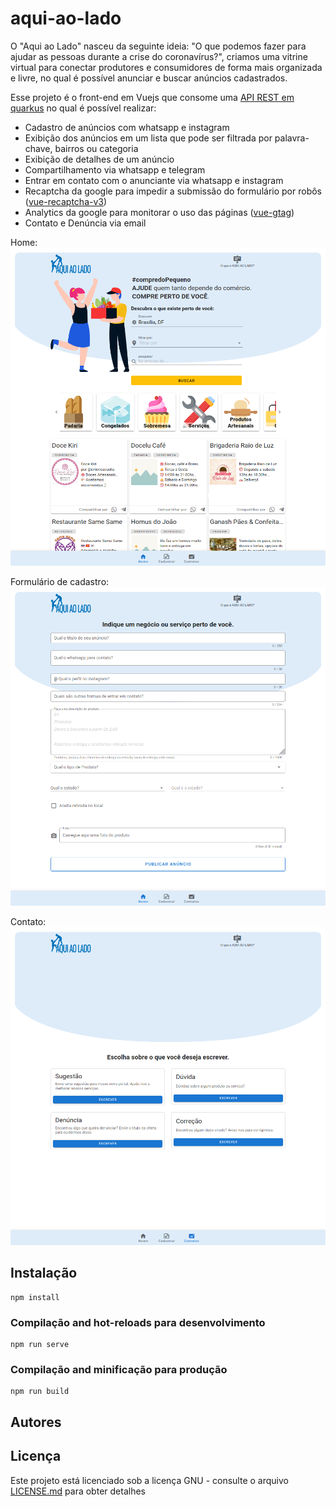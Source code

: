 # aqui-ao-lado

O "Aqui ao Lado" nasceu da seguinte ideia: "O que podemos fazer para ajudar as pessoas durante a crise do coronavírus?", criamos uma vitrine virtual para conectar produtores e consumidores de forma mais organizada e livre, no qual é possível anunciar e buscar anúncios cadastrados.

Esse projeto é o front-end em Vuejs que consome uma [API REST em quarkus](https://github.com/HeptaTecnologia/aqui-ao-lado-api-quarkus) no qual é possível realizar:

* Cadastro de anúncios com whatsapp e instagram
* Exibição dos anúncios em um lista que pode ser filtrada por palavra-chave, bairros ou categoria
* Exibição de detalhes de um anúncio
* Compartilhamento via whatsapp e telegram
* Entrar em contato com o anunciante via whatsapp e instagram
* Recaptcha da google para impedir a submissão do formulário por robôs ([vue-recaptcha-v3](https://github.com/AurityLab/vue-recaptcha-v3))
* Analytics da google para monitorar o uso das páginas ([vue-gtag](https://github.com/MatteoGabriele/vue-gtag))
* Contato e Denúncia via email

Home: ![Home](https://github.com/HeptaTecnologia/aqui-ao-lado-vuejs/blob/master/Screenshot_2020-04-27%20Aqui%20ao%20Lado(1).png)

Formulário de cadastro: ![Formulário de Cadastro](https://github.com/HeptaTecnologia/aqui-ao-lado-vuejs/blob/master/Screenshot_2020-04-27%20Aqui%20ao%20Lado(2).png)

Contato: ![Contato](https://github.com/HeptaTecnologia/aqui-ao-lado-vuejs/blob/master/Screenshot_2020-04-27%20Aqui%20ao%20Lado(3).png)

## Instalação
```
npm install
```

### Compilação and hot-reloads para desenvolvimento
```
npm run serve
```

### Compilação and minificação para produção
```
npm run build
```

## Autores

## Licença
Este projeto está licenciado sob a licença GNU - consulte o arquivo [LICENSE.md](https://github.com/HeptaTecnologia/aqui-ao-lado-vuejs/blob/master/LICENSE) para obter detalhes


